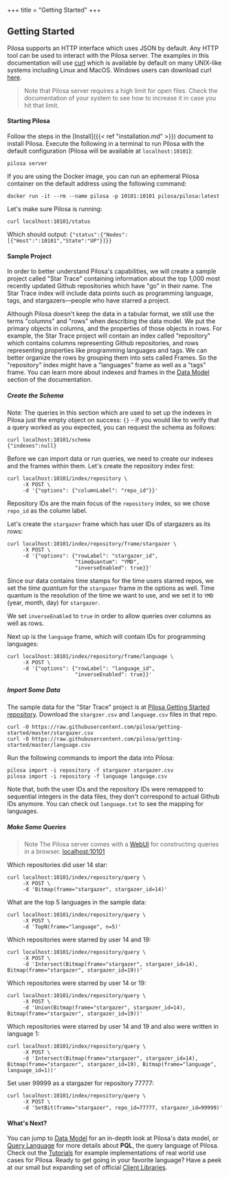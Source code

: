 +++
title = "Getting Started"
+++

## Getting Started

Pilosa supports an HTTP interface which uses JSON by default.
Any HTTP tool can be used to interact with the Pilosa server. The examples in this documentation will use [curl](https://curl.haxx.se/) which is available by default on many UNIX-like systems including Linux and MacOS. Windows users can download curl [here](https://curl.haxx.se/download.html).

> Note that Pilosa server requires a high limit for open files. Check the documentation of your system to see how to increase it in case you hit that limit.

#### Starting Pilosa

Follow the steps in the [Install]({{< ref "installation.md" >}}) document to install Pilosa.
Execute the following in a terminal to run Pilosa with the default configuration (Pilosa will be available at `localhost:10101`):
```
pilosa server
```
If you are using the Docker image, you can run an ephemeral Pilosa container on the default address using the following command:
```
docker run -it --rm --name pilosa -p 10101:10101 pilosa/pilosa:latest
```

Let's make sure Pilosa is running:
```
curl localhost:10101/status
```

Which should output: `{"status":{"Nodes":[{"Host":":10101","State":"UP"}]}}`

#### Sample Project

In order to better understand Pilosa's capabilities, we will create a sample project called "Star Trace" containing information about the top 1,000 most recently updated Github repositories which have "go" in their name. The Star Trace index will include data points such as programming language, tags, and stargazers—people who have starred a project.

Although Pilosa doesn't keep the data in a tabular format, we still use the terms "columns" and "rows" when describing the data model. We put the primary objects in columns, and the properties of those objects in rows. For example, the Star Trace project will contain an index called "repository" which contains columns representing Github repositories, and rows representing properties like programming languages and tags. We can better organize the rows by grouping them into sets called Frames. So the "repository" index might have a "languages" frame as well as a "tags" frame. You can learn more about indexes and frames in the [Data Model](../data-model) section of the documentation.

##### Create the Schema

Note:
The queries in this section which are used to set up the indexes in Pilosa just the empty object on success: `{}` - if you would like to verify that a query worked as you expected, you can request the schema as follows:
```
curl localhost:10101/schema
{"indexes":null}
```

Before we can import data or run queries, we need to create our indexes and the frames within them. Let's create the repository index first:
```
curl localhost:10101/index/repository \
     -X POST \
     -d '{"options": {"columnLabel": "repo_id"}}'
```

Repository IDs are the main focus of the `repository` index, so we chose `repo_id` as the column label.

Let's create the `stargazer` frame which has user IDs of stargazers as its rows:
```
curl localhost:10101/index/repository/frame/stargazer \
     -X POST \
     -d '{"options": {"rowLabel": "stargazer_id", 
                      "timeQuantum": "YMD",
                      "inverseEnabled": true}}'
```

Since our data contains time stamps for the time users starred repos, we set the *time quantum* for the `stargazer` frame in the options as well. Time quantum is the resolution of the time we want to use, and we set it to `YMD` (year, month, day) for `stargazer`.

We set `inverseEnabled` to `true` in order to allow queries over columns as well as rows.

Next up is the `language` frame, which will contain IDs for programming languages:
```
curl localhost:10101/index/repository/frame/language \
     -X POST \
     -d '{"options": {"rowLabel": "language_id",
                      "inverseEnabled": true}}'
```
##### Import Some Data

The sample data for the "Star Trace" project is at [Pilosa Getting Started repository](https://github.com/pilosa/getting-started). Download the `stargzer.csv` and `language.csv` files in that repo.

```
curl -O https://raw.githubusercontent.com/pilosa/getting-started/master/stargazer.csv
curl -O https://raw.githubusercontent.com/pilosa/getting-started/master/language.csv
```

Run the following commands to import the data into Pilosa:

```
pilosa import -i repository -f stargazer stargazer.csv
pilosa import -i repository -f language language.csv
```

<!--
If you are using a Docker container for Pilosa (with name `pilosa`), you should instead copy the `*.csv` file into the container and then import them:
```
docker cp repository-stargazer.csv pilosa:/repository-stargazer.csv
docker exec -it pilosa pilosa import -d repository -f stargazer /repository-stargazer.csv
docker cp repository-language.csv pilosa:/repository-language.csv
docker exec -it pilosa pilosa import -d repository -f language /repository-language.csv
```
-->
Note that, both the user IDs and the repository IDs were remapped to sequential integers in the data files, they don't correspond to actual Github IDs anymore. You can check out `language.txt` to see the mapping for languages.

##### Make Some Queries

> Note The Pilosa server comes with a [WebUI](../webui/) for constructing queries in a browser.  [localhost:10101](http://localhost:10101)

Which repositories did user 14 star:
```
curl localhost:10101/index/repository/query \
     -X POST \
     -d 'Bitmap(frame="stargazer", stargazer_id=14)'
```

What are the top 5 languages in the sample data:
```
curl localhost:10101/index/repository/query \
     -X POST \
     -d 'TopN(frame="language", n=5)'
```

Which repositories were starred by user 14 and 19:
```
curl localhost:10101/index/repository/query \
     -X POST \
     -d 'Intersect(Bitmap(frame="stargazer", stargazer_id=14), Bitmap(frame="stargazer", stargazer_id=19))'
```

Which repositories were starred by user 14 or 19:
```
curl localhost:10101/index/repository/query \
     -X POST \
     -d 'Union(Bitmap(frame="stargazer", stargazer_id=14), Bitmap(frame="stargazer", stargazer_id=19))'
```

Which repositories were starred by user 14 and 19 and also were written in language 1:
```
curl localhost:10101/index/repository/query \
     -X POST \
     -d 'Intersect(Bitmap(frame="stargazer", stargazer_id=14), Bitmap(frame="stargazer", stargazer_id=19), Bitmap(frame="language", language_id=1))'
```

Set user 99999 as a stargazer for repository 77777:
```
curl localhost:10101/index/repository/query \
     -X POST \
     -d 'SetBit(frame="stargazer", repo_id=77777, stargazer_id=99999)'
```

#### What's Next?

You can jump to [Data Model](../data-model/) for an in-depth look at Pilosa's data model, or [Query Language](../query-language/) for more details about **PQL**, the query language of Pilosa. Check out the [Tutorials](../tutorials/) for example implementations of real world use cases for Pilosa. Ready to get going in your favorite language? Have a peek at our small but expanding set of official [Client Libraries](../client-libraries/).

